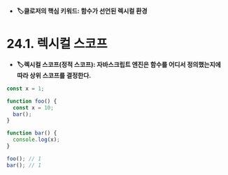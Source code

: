 - **🏷️클로저의 핵심 키워드: 함수가 선언된 렉시컬 환경**

# 24.1. 렉시컬 스코프
- **🏷️렉시컬 스코프(정적 스코프): 자바스크립트 엔진은 함수를 어디서 정의했는지에 따라 상위 스코프를 결정한다.**
```javascript
const x = 1;

function foo() {
  const x = 10;
  bar();
}

function bar() {
  console.log(x);
}

foo(); // 1
bar(); // 1
```
